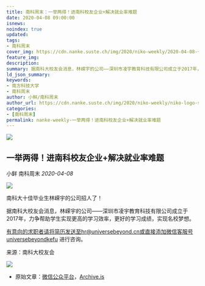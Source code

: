 ```yaml
---
title: 南科周末：一举两得！进南科校友企业+解决就业率难题
date: 2020-04-08 09:00:00
isnews:
noindex: true
updated:
tags:
- 南科周末
cover_img: https://cdn.nanke.suste.ch/img/2020/niko-weekly/2020-04-08-一举两得！进南科校友企业+解决就业率难题/og-image.jpeg
feature_img:
description:
summary: 据南科大校友会消息，林嵘宇的公司——深圳市凌宇教育科技有限公司成立于2017年，力争帮助学生实现更高的学习效率，更好的学习成绩，实现名校梦想。
ld_json_summary:
keywords:
- 南方科技大学
- 南科周末
author: 小鲜/南科周末
author_url: https://cdn.nanke.suste.ch/img/2020/niko-weekly/niko-logo-scaled.jpg
categories:
- [南科周末]
permalink: nanke-weekly-一举两得！进南科校友企业+解决就业率难题
---
```

![](https://cdn.nanke.suste.ch/img/2020/niko-weekly/2020-04-08-一举两得！进南科校友企业+解决就业率难题/og-image.jpeg)

## 一举两得！进南科校友企业+解决就业率难题
小鲜 南科周末 *2020-04-08*

![](https://cdn.nanke.suste.ch/img/2020/niko-weekly/header.png)

南科大十佳毕业生林嵘宇的公司招人了！

据南科大校友会消息，林嵘宇的公司——深圳市凌宇教育科技有限公司成立于2017年，力争帮助学生实现更高的学习效率，更好的学习成绩，实现名校梦想。

有意向的求职者请将简历发送至hr@universebeyond.cn或直接添加微信客服号universebeyondkefu 进行咨询。

来源：南科大校友会

![](https://cdn.nanke.suste.ch/img/2020/niko-weekly/qr-footer.jpg)

- 原始文章：[微信公众平台](https://mp.weixin.qq.com/s/0bzjAjsYB5yllitjR3DvcQ)，[Archive.is](https://archive.is/VtLEv)
